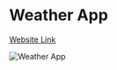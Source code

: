 # Weather App

[Website Link](https://manash-weather-app.netlify.app/)

![Weather App](https://github.com/Man0sh-r0y/Web-Developement-2023/assets/96605313/6edf941e-674b-48a2-8bfc-19a742e93e8b)
